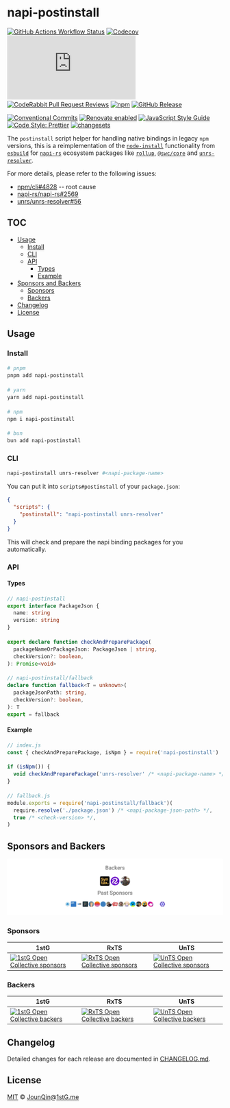 # napi-postinstall

[![GitHub Actions Workflow Status](https://img.shields.io/github/actions/workflow/status/un-ts/napi-postinstall/ci.yml?branch=main)](https://github.com/un-ts/napi-postinstall/actions/workflows/ci.yml?query=branch%3Amain)
[![Codecov](https://img.shields.io/codecov/c/github/un-ts/napi-postinstall.svg)](https://codecov.io/gh/un-ts/napi-postinstall)
[![type-coverage](https://img.shields.io/badge/dynamic/json.svg?label=type-coverage&prefix=%E2%89%A5&suffix=%&query=$.typeCoverage.atLeast&uri=https%3A%2F%2Fraw.githubusercontent.com%2Fun-ts%2Fnapi-postinstall%2Fmain%2Fpackage.json)](https://github.com/plantain-00/type-coverage)
[![CodeRabbit Pull Request Reviews](https://img.shields.io/coderabbit/prs/github/un-ts/napi-postinstall)](https://coderabbit.ai)
[![npm](https://img.shields.io/npm/v/napi-postinstall.svg)](https://www.npmjs.com/package/napi-postinstall)
[![GitHub Release](https://img.shields.io/github/release/un-ts/napi-postinstall)](https://github.com/un-ts/napi-postinstall/releases)

[![Conventional Commits](https://img.shields.io/badge/conventional%20commits-1.0.0-yellow.svg)](https://conventionalcommits.org)
[![Renovate enabled](https://img.shields.io/badge/renovate-enabled-brightgreen.svg)](https://renovatebot.com)
[![JavaScript Style Guide](https://img.shields.io/badge/code_style-standard-brightgreen.svg)](https://standardjs.com)
[![Code Style: Prettier](https://img.shields.io/badge/code_style-prettier-ff69b4.svg)](https://github.com/prettier/prettier)
[![changesets](https://img.shields.io/badge/maintained%20with-changesets-176de3.svg)](https://github.com/changesets/changesets)

The `postinstall` script helper for handling native bindings in legacy `npm` versions, this is a reimplementation of the [`node-install`][node-install] functionality from [`esbuild`][esbuild] for [`napi-rs`][napi-rs] ecosystem packages like [`rollup`][rollup], [`@swc/core`][swc-core] and [`unrs-resolver`][unrs-resolver].

For more details, please refer to the following issues:

- [npm/cli#4828](https://github.com/npm/cli/issues/4828) -- root cause
- [napi-rs/napi-rs#2569](https://github.com/napi-rs/napi-rs/issues/2569)
- [unrs/unrs-resolver#56](https://github.com/unrs/unrs-resolver/issues/56)

## TOC <!-- omit in toc -->

- [Usage](#usage)
  - [Install](#install)
  - [CLI](#cli)
  - [API](#api)
    - [Types](#types)
    - [Example](#example)
- [Sponsors and Backers](#sponsors-and-backers)
  - [Sponsors](#sponsors)
  - [Backers](#backers)
- [Changelog](#changelog)
- [License](#license)

## Usage

### Install

```sh
# pnpm
pnpm add napi-postinstall

# yarn
yarn add napi-postinstall

# npm
npm i napi-postinstall

# bun
bun add napi-postinstall
```

### CLI

```sh
napi-postinstall unrs-resolver #<napi-package-name>
```

You can put it into `scripts#postinstall` of your `package.json`:

```json
{
  "scripts": {
    "postinstall": "napi-postinstall unrs-resolver"
  }
}
```

This will check and prepare the napi binding packages for you automatically.

### API

#### Types

```ts
// napi-postinstall
export interface PackageJson {
  name: string
  version: string
}

export declare function checkAndPreparePackage(
  packageNameOrPackageJson: PackageJson | string,
  checkVersion?: boolean,
): Promise<void>

// napi-postinstall/fallback
declare function fallback<T = unknown>(
  packageJsonPath: string,
  checkVersion?: boolean,
): T
export = fallback
```

#### Example

```js
// index.js
const { checkAndPreparePackage, isNpm } = require('napi-postinstall')

if (isNpm()) {
  void checkAndPreparePackage('unrs-resolver' /* <napi-package-name> */)
}

// fallback.js
module.exports = require('napi-postinstall/fallback')(
  require.resolve('./package.json') /* <napi-package-json-path> */,
  true /* <check-version> */,
)
```

## Sponsors and Backers

[![Sponsors](https://raw.githubusercontent.com/1stG/static/master/sponsors.svg)](https://github.com/sponsors/JounQin)

### Sponsors

| 1stG                                                                                                                   | RxTS                                                                                                                   | UnTS                                                                                                                   |
| ---------------------------------------------------------------------------------------------------------------------- | ---------------------------------------------------------------------------------------------------------------------- | ---------------------------------------------------------------------------------------------------------------------- |
| [![1stG Open Collective sponsors](https://opencollective.com/1stG/organizations.svg)](https://opencollective.com/1stG) | [![RxTS Open Collective sponsors](https://opencollective.com/rxts/organizations.svg)](https://opencollective.com/rxts) | [![UnTS Open Collective sponsors](https://opencollective.com/unts/organizations.svg)](https://opencollective.com/unts) |

### Backers

| 1stG                                                                                                                | RxTS                                                                                                                | UnTS                                                                                                                |
| ------------------------------------------------------------------------------------------------------------------- | ------------------------------------------------------------------------------------------------------------------- | ------------------------------------------------------------------------------------------------------------------- |
| [![1stG Open Collective backers](https://opencollective.com/1stG/individuals.svg)](https://opencollective.com/1stG) | [![RxTS Open Collective backers](https://opencollective.com/rxts/individuals.svg)](https://opencollective.com/rxts) | [![UnTS Open Collective backers](https://opencollective.com/unts/individuals.svg)](https://opencollective.com/unts) |

## Changelog

Detailed changes for each release are documented in [CHANGELOG.md](./CHANGELOG.md).

## License

[MIT][] © [JounQin][]@[1stG.me][]

[node-install]: https://github.com/evanw/esbuild/blob/4475787eef4c4923b92b9fa37ebba1c88b9e1d9b/lib/npm/node-install.ts
[esbuild]: https://github.com/evanw/esbuild
[napi-rs]: https://github.com/napi-rs/napi-rs
[rollup]: https://github.com/rollup/rollup
[swc-core]: https://github.com/swc-project/swc
[unrs-resolver]: https://github.com/unrs/unrs-resolver
[1stG.me]: https://www.1stG.me
[JounQin]: https://github.com/JounQin
[MIT]: http://opensource.org/licenses/MIT
